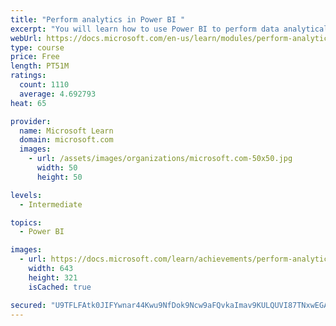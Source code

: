 ```yaml
---
title: "Perform analytics in Power BI "
excerpt: "You will learn how to use Power BI to perform data analytical functions, how to identify outliers in your data, how to group data together, and how to bin data for analysis. You will also learn how to perform time series analysis. Finally, you will work with advanced analytic features of Power BI, such as Quick Insights, AI Insights, and the Analyze feature."
webUrl: https://docs.microsoft.com/en-us/learn/modules/perform-analytics-power-bi/
type: course
price: Free
length: PT51M
ratings:
  count: 1110
  average: 4.692793
heat: 65

provider:
  name: Microsoft Learn
  domain: microsoft.com
  images:
    - url: /assets/images/organizations/microsoft.com-50x50.jpg
      width: 50
      height: 50

levels:
  - Intermediate

topics:
  - Power BI

images:
  - url: https://docs.microsoft.com/learn/achievements/perform-analytics-power-bi-social.png
    width: 643
    height: 321
    isCached: true

secured: "U9TFLFAtk0JIFYwnar44Kwu9NfDok9Ncw9aFQvkaImav9KULQUVI87TNxwEGAYYX8kIq/3lJz2OCdXlAGY7bB+2EZgDXfCngum+4RxNKi9qAG+XdsS+cc7zJeRnM7OFHawgnUw9g5svaYvx75xk4QVEr5CNfg+TT6Z9NdUbST/cu5Pw3r63DrnKciRQ+76QE/tHPx1SvE/MK5z/eFRRDL/qcrIXXCyhOt0glxfe5bQDUJLF4LkUPSo3tbmXnuOkrmqp0AiunFVUog2/dSI9o4hZC9l3w//CJrSbkTQYeavlYp5BX/hSSiuFopjgLG9ApKoRpWQtw4W7N99PGXx+VF2adC1sqn83RA4P6EXS2rAxoiq0al7pqqR5XGm8GRUIGhNAGNV7MdvVomA2ku4lZpOSNOysaSx7Np3/kfu7n73I=;uMIcYT7v2BjHMfIQhH90Lw=="
---
```


